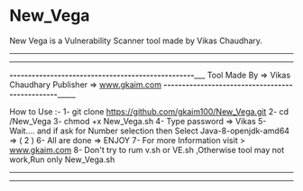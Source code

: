 # New_Vega
New Vega is a Vulnerability Scanner  tool made by Vikas Chaudhary.
 ***************************************************************************
****************************************************************************

_______________--------------------------------------------------__________________
                         Tool Made By =>  Vikas Chaudhary
                           Publisher => www.gkaim.com
______________------------------------------------------------___________________

How to Use :-
1- git clone https://github.com/gkaim100/New_Vega.git
2- cd /New_Vega
3- chmod +x New_Vega.sh
4-  Type password => Vikas
5- Wait.... and if ask for Number selection then Select Java-8-openjdk-amd64 => ( 2 )
6- All are done  => ENJOY 
7- For more Information visit  > www.gkaim.com
8- Don't try to rum v.sh or VE.sh ,Otherwise tool may not work,Run only New_Vega.sh 

*************************************************************************************
*************************************************************************************
